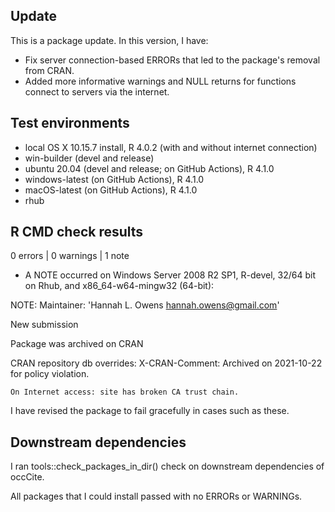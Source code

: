 ## Update
This is a package update. In this version, I have:

* Fix server connection-based ERRORs that led to the package's removal from CRAN.
* Added more informative warnings and NULL returns for functions connect to servers via the internet.

## Test environments
* local OS X 10.15.7 install, R 4.0.2 (with and without internet connection)
* win-builder (devel and release)
* ubuntu 20.04 (devel and release; on GitHub Actions), R 4.1.0
* windows-latest (on GitHub Actions), R 4.1.0
* macOS-latest (on GitHub Actions), R 4.1.0
* rhub

## R CMD check results
0 errors | 0 warnings | 1 note

* A NOTE occurred on Windows Server 2008 R2 SP1, R-devel, 32/64 bit on Rhub, and x86_64-w64-mingw32 (64-bit):

NOTE: Maintainer: 'Hannah L. Owens <hannah.owens@gmail.com>'
  
  New submission
  
  Package was archived on CRAN
  
  CRAN repository db overrides:
    X-CRAN-Comment: Archived on 2021-10-22 for policy violation.
  
    On Internet access: site has broken CA trust chain.

I have revised the package to fail gracefully in cases such as these.

## Downstream dependencies
I ran tools::check_packages_in_dir() check on downstream dependencies of 
occCite. 

All packages that I could install passed with no ERRORs or WARNINGs.
